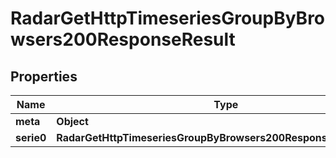 

# RadarGetHttpTimeseriesGroupByBrowsers200ResponseResult


## Properties

| Name | Type | Description | Notes |
|------------ | ------------- | ------------- | -------------|
|**meta** | **Object** |  |  |
|**serie0** | **RadarGetHttpTimeseriesGroupByBrowsers200ResponseResultSerie0** |  |  |



